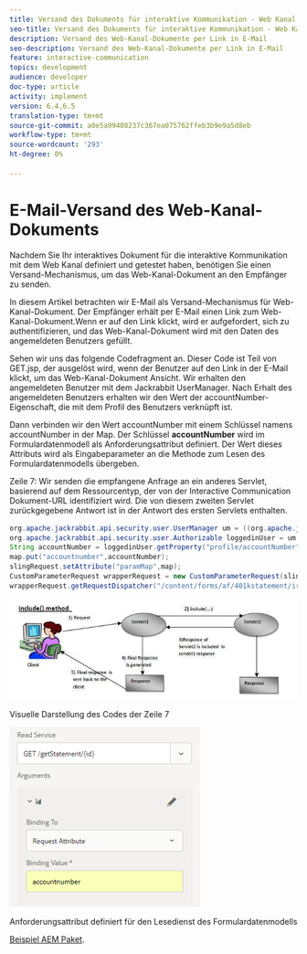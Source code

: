```yaml
---
title: Versand des Dokuments für interaktive Kommunikation - Web Kanal AEM Forms
seo-title: Versand des Dokuments für interaktive Kommunikation - Web Kanal AEM Forms
description: Versand des Web-Kanal-Dokumente per Link in E-Mail
seo-description: Versand des Web-Kanal-Dokumente per Link in E-Mail
feature: interactive-communication
topics: development
audience: developer
doc-type: article
activity: implement
version: 6.4,6.5
translation-type: tm+mt
source-git-commit: a0e5a99408237c367ea075762ffeb3b9e9a5d8eb
workflow-type: tm+mt
source-wordcount: '293'
ht-degree: 0%

---
```



# E-Mail-Versand des Web-Kanal-Dokuments

Nachdem Sie Ihr interaktives Dokument für die interaktive Kommunikation mit dem Web Kanal definiert und getestet haben, benötigen Sie einen Versand-Mechanismus, um das Web-Kanal-Dokument an den Empfänger zu senden.

In diesem Artikel betrachten wir E-Mail als Versand-Mechanismus für Web-Kanal-Dokument. Der Empfänger erhält per E-Mail einen Link zum Web-Kanal-Dokument.Wenn er auf den Link klickt, wird er aufgefordert, sich zu authentifizieren, und das Web-Kanal-Dokument wird mit den Daten des angemeldeten Benutzers gefüllt.

Sehen wir uns das folgende Codefragment an. Dieser Code ist Teil von GET.jsp, der ausgelöst wird, wenn der Benutzer auf den Link in der E-Mail klickt, um das Web-Kanal-Dokument Ansicht. Wir erhalten den angemeldeten Benutzer mit dem Jackrabbit UserManager. Nach Erhalt des angemeldeten Benutzers erhalten wir den Wert der accountNumber-Eigenschaft, die mit dem Profil des Benutzers verknüpft ist.

Dann verbinden wir den Wert accountNumber mit einem Schlüssel namens accountNumber in der Map. Der Schlüssel **accountNumber** wird im Formulardatenmodell als Anforderungsattribut definiert. Der Wert dieses Attributs wird als Eingabeparameter an die Methode zum Lesen des Formulardatenmodells übergeben.

Zeile 7: Wir senden die empfangene Anfrage an ein anderes Servlet, basierend auf dem Ressourcentyp, der von der Interactive Communication Dokument-URL identifiziert wird. Die von diesem zweiten Servlet zurückgegebene Antwort ist in der Antwort des ersten Servlets enthalten.

```java
org.apache.jackrabbit.api.security.user.UserManager um = ((org.apache.jackrabbit.api.JackrabbitSession) session).getUserManager();
org.apache.jackrabbit.api.security.user.Authorizable loggedinUser = um.getAuthorizable(session.getUserID());
String accountNumber = loggedinUser.getProperty("profile/accountNumber")[0].getString();
map.put("accountnumber",accountNumber);
slingRequest.setAttribute("paramMap",map);
CustomParameterRequest wrapperRequest = new CustomParameterRequest(slingRequest,"GET");
wrapperRequest.getRequestDispatcher("/content/forms/af/401kstatement/irastatement/channels/web.html").include(wrapperRequest, response);
```

![includeMethod](assets/includemethod.jpg)

Visuelle Darstellung des Codes der Zeile 7

![requestparameter](assets/requestparameter.png)

Anforderungsattribut definiert für den Lesedienst des Formulardatenmodells


[Beispiel AEM Paket](assets/webchanneldelivery.zip).
